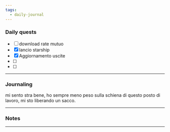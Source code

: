 ```yaml
---
tags:
  - daily-journal
---
```

### Daily quests
- [ ] download rate mutuo 
- [x] lancio starship
- [x] Aggiornamento uscite
- [ ] 
- [ ] 

---
### Journaling
mi sento stra bene, ho sempre meno peso sulla schiena di questo posto di lavoro, mi sto liberando un sacco.

---
### Notes


---